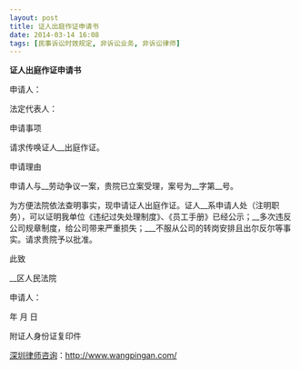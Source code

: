 ```yaml
---
layout: post
title: 证人出庭作证申请书
date: 2014-03-14 16:08
tags: [民事诉讼时效规定, 非诉讼业务, 非诉讼律师]
---
```

<strong>证人出庭作证申请书</strong>

申请人：

法定代表人：

申请事项

请求传唤证人__出庭作证。

申请理由

申请人与__劳动争议一案，贵院已立案受理，案号为__字第__号。

为方便法院依法查明事实，现申请证人出庭作证。证人__系申请人处（注明职务），可以证明我单位《违纪过失处理制度》、《员工手册》已经公示；__多次违反公司规章制度，给公司带来严重损失；___不服从公司的转岗安排且出尔反尔等事实。请求贵院予以批准。

此致

__区人民法院

申请人：

年 月 日

附证人身份证复印件



<a href="http://www.wangpingan.com/">深圳律师咨询</a>：<a href="http://www.wangpingan.com/">http://www.wangpingan.com/</a>

